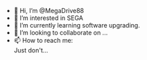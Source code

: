 - 👋 Hi, I’m @MegaDrive88
- 👀 I’m interested in SEGA
- 🌱 I’m currently learning software upgrading.
- 💞️ I’m looking to collaborate on ...
- 📫 How to reach me: <br>
  Just don't... 

<!---
MegaDrive88/MegaDrive88 is a ✨ special ✨ repository because its `README.md` (this file) appears on your GitHub profile.
You can click the Preview link to take a look at your changes.
--->
